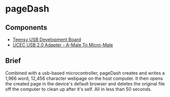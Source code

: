 # pageDash


 Components
 ----------
  - [Teensy USB Development Board](https://www.pjrc.com/teensy/) 
  - [UCEC USB 2.0 Adapter - A-Male To Micro-Male](https://www.amazon.com/UCEC-USB-2-0-Adapter-Male/dp/B00TAM0MZW/ref=pd_sim_23_9?_encoding=UTF8&psc=1&refRID=6D0Z3G49VM164D9CE50S)
  
  
  Brief
  ----------
Combined with a usb-based microcontroller, pageDash creates and writes a 1,966 word, 12,456 character webpage on the host computer. It then opens the created page in the device's default browser and deletes the original file off the computer to clean up after it's self. All in less than 50 seconds. 
